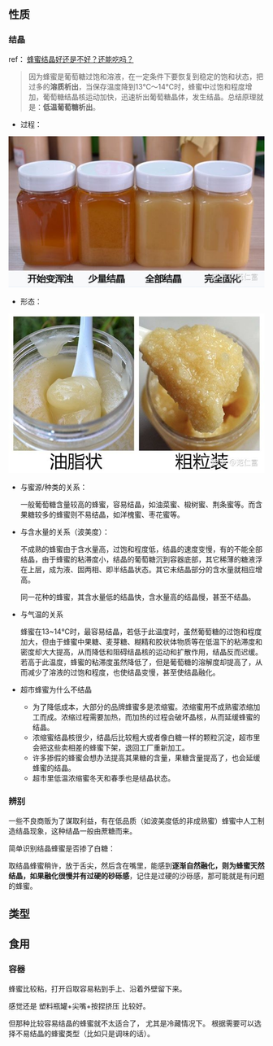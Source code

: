 

## 性质



### 结晶

ref： [蜂蜜结晶好还是不好？还能吃吗？](https://zhuanlan.zhihu.com/p/65762875)



> 因为蜂蜜是葡萄糖过饱和溶液，在一定条件下要恢复到稳定的饱和状态，把过多的**溶质析出**，当保存温度降到13℃～14℃时，蜂蜜中过饱和程度增加，葡萄糖结晶核运动加快，迅速析出葡萄糖晶体，发生结晶。总结原理就是：**低温葡萄糖析出**。



* 过程： 

![img](_pics/蜂蜜_yonka/v2-c8526a5db3d245fae8b0353198513602_1440w.jpg)

* 形态：

![img](_pics/蜂蜜_yonka/v2-afce3853aecbb6bd9c691d637e5c749c_1440w.jpg)

* 与蜜源/种类的关系：

  一般葡萄糖含量较高的蜂蜜，容易结晶，如油菜蜜、椴树蜜、荆条蜜等。而含果糖较多的蜂蜜则不易结晶，如洋槐蜜、枣花蜜等。

* 与含水量的关系（波美度）： 

  ​      不成熟的蜂蜜由于含水量高，过饱和程度低，结晶的速度变慢，有的不能全部结晶，由于蜂蜜的粘滞度小，结晶的葡萄糖沉到容器底部，其它稀薄的糖液浮在上层，成为液、固两相、即半结晶状态。其它未结晶部分的含水量就相应增高。

  ​      同一花种的蜂蜜，其含水量低的结晶快，含水量高的结晶慢，甚至不结晶。 

* 与气温的关系

  蜂蜜在13~14℃时，最容易结晶，若低于此温度时，虽然葡萄糖的过饱和程度加大，但由于蜂蜜中果糖、麦芽糖、糊精和胶状体物质等在低温下的粘滞度和密度却大大提高，从而降低和阻碍结晶核的运动和扩散作用，结晶反而迟缓。若高于此温度，蜂蜜的粘滞度虽然降低了，但是葡萄糖的溶解度却提高了，从而减少了溶液的过饱和程度，也使结晶变慢，甚至使结晶融化。

* 超市蜂蜜为什么不结晶
  - 为了降低成本，大部分的品牌蜂蜜多是浓缩蜜。浓缩蜜用不成熟蜜浓缩加工而成。浓缩过程需要加热，而加热的过程会破坏晶核，从而延缓蜂蜜的结晶。
  - 浓缩蜜结晶核很少，结晶后比较粗大或者像白糖一样的颗粒沉淀，超市里会把这些卖相差的蜂蜜下架，退回工厂重新加工。
  - 许多掺假的蜂蜜会想办法提高其果糖的含量，果糖含量提高了，也会延缓蜂蜜的结晶。
  - 超市里低温浓缩蜜冬天和春季也是结晶状态。



### 辨别



一些不良商贩为了谋取利益，有在低品质（如波美度低的非成熟蜜）蜂蜜中人工制造结晶现象，这种结晶一般由蔗糖而来。

简单识别结晶蜂蜜是否掺了白糖：

取结晶蜂蜜稍许，放于舌尖，然后含在嘴里，能感到**逐渐自然融化，则为蜂蜜天然结晶，如果融化很慢并有过硬的砂砾感**，记住是过硬的沙砾感，那可能就是有问题的蜂蜜。





## 类型









## 食用



### 容器



蜂蜜比较粘，打开舀取容易粘到手上、沿着外壁留下来。

感觉还是 塑料瓶罐+尖嘴+按捏挤压 比较好。



但那种比较容易结晶的蜂蜜就不太适合了， 尤其是冷藏情况下。 根据需要可以选择不易结晶的蜂蜜类型（比如只是调味的话）。